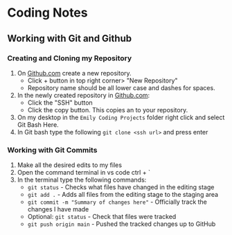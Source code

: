 # Coding Notes

## Working with Git and Github

### Creating and Cloning my Repository

1. On [Github.com](github.com) create a new repository.
   - Click + button in top right corner> "New Repository"
   - Repository name should be all lower case and dashes for spaces.
2. In the newly created repository in [Github.com](github.com):
   - Click the "SSH" button
   - Click the copy button. This copies an <SSH URL> to your repository.
3. On my desktop in the `Emily Coding Projects` folder right click and select Git Bash Here.
4. In Git bash type the following `git clone <ssh url>` and press enter

### Working with Git Commits

1. Make all the desired edits to my files
2. Open the command terminal in vs code ctrl + `
3. In the terminal type the following commands:
   - `git status` - Checks what files have changed in the editing stage
   - `git add .` - Adds all files from the editing stage to the staging area
   - `git commit -m "Summary of changes here"` - Officially track the changes I have made
   - Optional: `git status` - Check that files were tracked
   - `git push origin main` - Pushed the tracked changes up to GitHub
